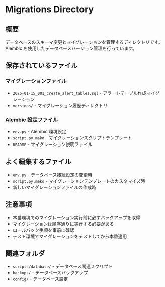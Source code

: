# Migrations Directory

## 概要

データベースのスキーマ変更とマイグレーションを管理するディレクトリです。Alembic を使用したデータベースバージョン管理を行っています。

## 保存されているファイル

### マイグレーションファイル

- `2025-01-15_001_create_alert_tables.sql` - アラートテーブル作成マイグレーション
- `versions/` - マイグレーション履歴ディレクトリ

### Alembic 設定ファイル

- `env.py` - Alembic 環境設定
- `script.py.mako` - マイグレーションスクリプトテンプレート
- `README` - マイグレーション説明ファイル

## よく編集するファイル

- `env.py` - データベース接続設定の変更時
- `script.py.mako` - マイグレーションテンプレートのカスタマイズ時
- 新しいマイグレーションファイルの作成時

## 注意事項

- 本番環境でのマイグレーション実行前に必ずバックアップを取得
- マイグレーションは順序通りに実行する必要がある
- ロールバック手順を事前に確認
- テスト環境でマイグレーションをテストしてから本番適用

## 関連フォルダ

- `scripts/database/` - データベース関連スクリプト
- `backups/` - データベースバックアップ
- `config/` - データベース設定
